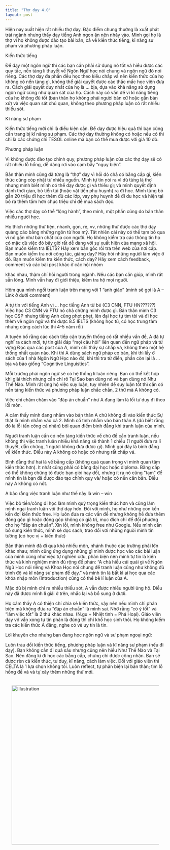 ```yaml
---
title: "Thợ dạy 4.0"
layout: post
---
```

Hiện nay xuất hiện rất nhiều thợ dạy. Đặc điểm chung thường là xuất phát trái ngành nhưng thấy dạy tiếng Anh ngon ăn nên nhảy vào. Mình gọi họ là thợ vì họ không được đào tạo bài bản, cả về kiến thức tiếng, kĩ năng sư phạm và phương pháp luận.

Kiến thức tiếng

Để dạy một ngôn ngữ thì các bạn cần phải sử dụng nó tốt và hiểu được các quy tắc, nền tảng lí thuyết về Ngôn Ngữ học nói chung và ngôn ngữ đó nói riêng. Các thợ dạy đa phần đều học theo kiểu chắp vá nên kiến thức của họ không có nền tảng gì, không thể giải quyết được các thắc mắc học viên đưa ra. Cách giải quyết duy nhất của họ là … bịa, dựa vào khả năng sử dụng ngôn ngữ cũng như quan sát của họ. Cách này có vấn đề vì kĩ năng tiếng của họ không đủ tốt (bản thân họ không phải người bản xứ hoặc gần bản xứ) và việc quan sát chủ quan, không theo phương pháp luận có rất nhiều thiếu sót.

Kĩ năng sư phạm

Kiến thức tiếng mới chỉ là điều kiện cần. Để dạy được hiệu quả thì bạn cũng cần trang bị kĩ năng sư phạm. Các thợ dạy thường không có hoặc nếu có thì chỉ là các chứng chỉ TESOL online mà bạn có thể mua được với giá 10 đô.

Phương pháp luận

Vì không được đào tạo chính quy, phương pháp luận của các thợ dạy sẽ có rất nhiều lỗ hổng, dễ dàng rơi vào cạm bẫy “ngụy biện”.

Bản thân mình cũng đã từng là “thợ” dạy vì hồi đó chả có bằng cấp gì, kiến thức cũng cóp nhặt từ nhiều nguồn. Mình tự tin nói ra vì dù từng là thợ nhưng mình biết mình có thể dạy được gì và thiếu gì; và mình quyết định dành thời gian, bỏ tiền túi (hoặc vặt tiền phụ huynh) ra đi học. Mình từng bỏ gần 20 triệu đi học thêm đủ các lớp, vay phụ huynh để đi du học và hiện tại bỏ ra thêm tầm hơn chục triệu chỉ để mua sách đọc.

Việc các thợ dạy có thể “lộng hành”, theo mình, một phần cũng do bản thân nhiều người học. 

Họ thích những thứ tiện, nhanh, gọn, rẻ, vv, những thứ được các thợ dạy quảng cáo bằng những ngôn từ hoa mỹ. Tât nhiên cái này có thể tạm bỏ qua vì nó gần như bản chất của con người.
Họ không kiểm tra các thông tin họ có mặc dù việc đó bây giờ rất dễ dàng với sự xuất hiện của mạng xã hội. 
Bạn muốn kiểm tra IELTS? Hãy xem bản gốc rồi tra trên web của nơi cấp. Bạn muốn kiểm tra nơi công tác, giảng dạy? Hãy hỏi những người làm việc ở đó. Bạn muốn kiểm tra kiến thức, cách dạy? Hãy xem cách feedback, comment và các bài post khác ở các hội nhóm 

khác nhau, thậm chí hỏi người trong ngành. Nếu các bạn cần giúp, mình rất sẵn lòng. Mình vẫn hay đi giới thiệu, kiểm tra hộ mọi người.

Hôm qua mình ngồi tranh luận trên mạng với 1 “anh giáo” (mình sẽ gọi là A – Link ở dưới comment)

A tự tin với tiếng Anh vì … học tiếng Anh từ bé (C3 CNN, FTU HN??????)
Việc học C3 CNN và FTU nó chả chứng minh được gì. Bản thân mình C3 học CSP nhưng tiếng Anh cũng phọt phẹt, lên đại học tự tìm tòi và đi học thêm về ngôn ngữ và thi được 8.5 IELTS (không học tủ, có học trung tâm nhưng cũng cách lúc thi 4-5 năm rồi)

A tuyên bố rằng các cách tiếp cận truyền thống có rất nhiều vấn đề, A đã tự nghĩ ra cách mới, tự tin giải đáp “mọi câu hỏi” liên quan đến ngữ pháp và từ vựng
Đọc qua các post của A, mình chỉ thấy sự chắp vá, không theo một hệ thống nhất quán nào. Khi thì A dùng sách ngữ pháp cơ bản, khi thì lấy ở sách của 1 nhà Ngôn Ngữ Học nào đó, khi thì tra từ điển, phần còn lại là … bịa và bảo giống “Cognitive Linguistics”.

Mỗi trường phái ngôn ngữ sẽ có hệ thống lí luận riêng. Bạn có thể kết hợp khi giải thích nhưng cần chỉ rõ Tại Sao bạn dùng nó và bạn dùng nó Như Thế Nào. Mình rất ủng hộ việc suy luận, tuy nhiên để suy luận tốt thì cần có nền tảng kiến thức và phương pháp luận chắc chắn, 2 thứ mà A không có. 

Việc chỉ chăm chăm vào “đáp án chuẩn” như A đang làm là lối tư duy đi theo lối mòn.

A cảm thấy mình đang nhắm vào bản thân A chứ không đi vào kiến thức
Sự thật là mình nhắm vào cả 2. Mình cố tình nhắm vào bản thân A (dù biết rằng đó là lỗi tấn công cá nhân) bởi quan điểm bình đẳng khi tranh luận của mình. 

Người tranh luận cần có nền tảng kiến thức về chủ đề cần tranh luận, nếu không thì việc tranh luận nhiều khả năng sẽ thành 1 chiều (1 người đưa ra lí thuyết, dẫn chứng, 1 người không đưa được gì). Mình gọi đây là bình đẳng về kiến thức. Điều này A không có hoặc có nhưng rất chắp vá. 

Bình đẳng thứ hai là về bằng cấp (không quá quan trọng vì mình quan tâm kiến thức hơn). It nhất cũng phải có bằng đại học hoặc diploma. Bằng cấp có thể không chứng tỏ được bạn giỏi hay dốt, nhưng ít ra nó cũng "tạm" để mình tin là bạn đã được đào tạo chính quy và/ hoặc có nền căn bản. Điều này A không có nốt. 

A bảo rằng việc tranh luận như thế này là win – win

Việc bỏ tiền/công đi học làm mình quý trọng kiến thức hơn và cũng làm mình ngại tranh luận với thợ dạy hơn. Đối với mình, họ như những con kền kền đợi kiến thức free. Họ luôn đưa ra các vấn đề nhưng không hề đưa thêm đóng góp gì hoặc đóng góp không có giá trị, mục đích chỉ để đối phương cho họ “đáp án chuẩn”. Xin lỗi, mình không free như Google. Nếu mình cần bổ sung kiến thức, mình sẽ đọc sach, trao đổi vơi những nguòi mình tin tưởng (có học vị + kiến thức)

Bản thân mình đã đi qua khá nhiều môn, nhánh thuộc các trường phái lớn khác nhau; mình cũng ứng dụng những gì mình được học vào các bài luận của mình cũng như việc tự nghiên cứu, phản biện nên mình tự tin là kiến thức và kinh nghiệm mình đủ rộng để phán: “A chả hiểu cái quái gì về Ngôn Ngữ Học nói riêng và Khoa Học nói chung để tranh luận cũng như không đủ trình độ và kĩ năng sư phạm để dạy.” và mình tin là bất kì ai học qua các khóa nhập môn (Introduction) cũng có thể bẻ lí luận của A. 

Mặc dù bị mình chỉ ra nhiều thiếu sót, A vẫn được nhiều người ủng hộ. Điều này đã được mình lí giải ở trên, nhắc lại và bổ sung ở dưới.

Họ cảm thấy A có thiện chí chia sẻ kiến thức, vậy nên nếu mình chỉ phản biện mà không đưa ra “đáp án chuẩn” là mình sai. Nhớ rằng “có ý tốt” và “làm việc tốt” là 2 thứ khác nhau. (N.gu + Nhiệt tình = Phá Hoại). Giáo viên dạy vớ vẩn xong tự tin phán là đúng thì chỉ khổ học sinh thôi. Họ không kiểm tra các kiến thức A đăng, nghe có vẻ uy tín là tin.

Lời khuyên cho nhưng bạn đang học ngôn ngữ và sư phạm ngoại ngữ: 

Luôn trau dồi kiến thức tiếng, phương pháp luận và kĩ năng sư phạm (nếu đi dạy). Bạn không cần đi quá sâu nhưng cũng nên hiểu Như Thế Nào và Tại Sao.
Nên đăng kí đi học các bằng cấp, chứng chỉ được công nhận. Bạn sẽ được rèn cả kiến thức, tư duy, kĩ năng, cách làm việc. Đối với giáo viên thì CELTA là 1 lựa chọn không tồi.
Luôn reflect, tự phản biện lại bản thân; tìm lỗ hổng để vá và tự xây thêm những thứ mới.

<div style="display: flex; justify-content: center; padding: 20px;">
    <img src="{{ site.baseurl }}/assets/media/posts/2022-05-01-tho-day-40.png" alt="Illustration" style="width: 500px; height: auto;">
</div>
